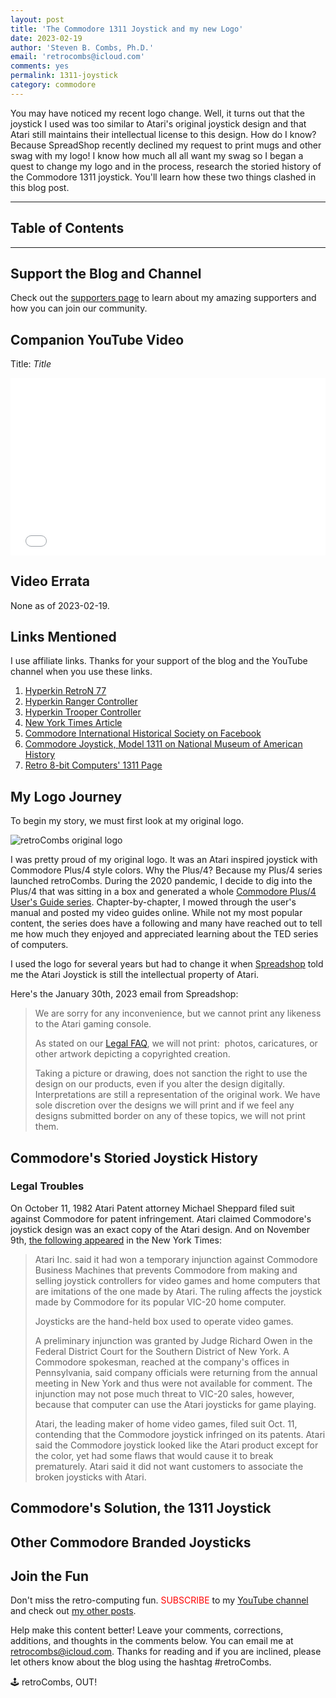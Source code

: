 ```yaml
---
layout: post
title: 'The Commodore 1311 Joystick and my new Logo'
date: 2023-02-19
author: 'Steven B. Combs, Ph.D.'
email: 'retrocombs@icloud.com'
comments: yes
permalink: 1311-joystick
category: commodore
---
```


You may have noticed my recent logo change. Well, it turns out that the joystick I used was too similar to Atari's original joystick design and that Atari still maintains their intellectual license to this design. How do I know? Because SpreadShop recently declined my request to print mugs and other swag with my logo! I know how much all all want my swag so I began a quest to change my logo and in the process, research the storied history of the Commodore 1311 joystick. You'll learn how these two things clashed in this blog post.

----

## Table of Contents



----

## Support the Blog and Channel

Check out the [supporters page](/supporters) to learn about my amazing supporters and how you can join our community.

## Companion YouTube Video

Title: _Title_

<div style="position:relative;padding-top:56.25%;"><p><iframe src="link" frameborder="0" allowfullscreen="true" mozallowfullscreen="true" webkitallowfullscreen="true" style="position:absolute;top:0;left:0;width:100%;height:100%;"></iframe></p></div>

## Video Errata

None as of 2023-02-19.

## Links Mentioned

I use affiliate links. Thanks for your support of the blog and the YouTube channel when you use these links.

1. [Hyperkin RetroN 77](https://amzn.to/3PATzAA)
2. [Hyperkin Ranger Controller](https://amzn.to/3orPuEv)
3. [Hyperkin Trooper Controller](https://amzn.to/3l1CHXj)
4. [New York Times Article](https://www.nytimes.com/1982/11/09/business/atari-gains-in-patent-case.html)
5. [Commodore International Historical Society on Facebook](https://www.facebook.com/groups/1985860541658665)
6. [Commodore Joystick, Model 1311 on National Museum of American History](https://americanhistory.si.edu/collections/search/object/nmah_997605?fbclid=IwAR3XI5l6X44LVMD6Q0hfvICi8R-OzSKq4VIwa9KLEW6_0JiFoWDhp2gApbw)
7. [Retro 8-bit Computers' 1311 Page](http://www.retro8bitcomputers.co.uk/Commodore/Joystick1311?fbclid=IwAR0TIm_JTYAFLds2Ruu4AGCPvocvN6Rdr0KqAEXz_a5USH9zOVCiGQH0AZQ)

## My Logo Journey

To begin my story, we must first look at my original logo.

![retroCombs original logo](https://retrocombs.com/images/design/magnet.png)

I was pretty proud of my original logo. It was an Atari inspired joystick with Commodore Plus/4 style colors. Why the Plus/4? Because my Plus/4 series launched retroCombs. During the 2020 pandemic, I decide to dig into the Plus/4 that was sitting in a box and generated a whole [Commodore Plus/4 User's Guide series](https://www.retrocombs.com/plus4). Chapter-by-chapter, I mowed through the user's manual and posted my video guides online. While not my most popular content, the series does have a following and many have reached out to tell me how much they enjoyed and appreciated learning about the TED series of computers.

I used the logo for several years but had to change it when [Spreadshop](https://www.spreadshop.com) told me the Atari Joystick is still the intellectual property of Atari.

Here's the January 30th, 2023 email from Spreadshop:

> We are sorry for any inconvenience, but we cannot print any likeness to the Atari gaming console.  
  > 
> As stated on our [Legal FAQ](https://help.spreadshirt.com/hc/en-us/articles/206779259), we will not print:  photos, caricatures, or other artwork depicting a copyrighted creation.  
  > 
> Taking a picture or drawing, does not sanction the right to use the design on our products, even if you alter the design digitally. Interpretations are still a representation of the original work. We have sole discretion over the designs we will print and if we feel any designs submitted border on any of these topics, we will not print them.



## Commodore's Storied Joystick History


### Legal Troubles

On October 11, 1982 Atari Patent attorney Michael Sheppard filed suit against Commodore for patent infringement. Atari claimed Commodore's joystick design was an exact copy of the Atari design. And on November 9th, [the following appeared](https://www.nytimes.com/1982/11/09/business/atari-gains-in-patent-case.html) in the New York Times:

> Atari Inc. said it had won a temporary injunction against Commodore Business Machines that prevents Commodore from making and selling joystick controllers for video games and home computers that are imitations of the one made by Atari. The ruling affects the joystick made by Commodore for its popular VIC-20 home computer.
> 
> Joysticks are the hand-held box used to operate video games.
> 
>A preliminary injunction was granted by Judge Richard Owen in the Federal District Court for the Southern District of New York. A Commodore spokesman, reached at the company's offices in Pennsylvania, said company officials were returning from the annual meeting in New York and thus were not available for comment. The injunction may not pose much threat to VIC-20 sales, however, because that computer can use the Atari joysticks for game playing.
>
>Atari, the leading maker of home video games, filed suit Oct. 11, contending that the Commodore joystick infringed on its patents. Atari said the Commodore joystick looked like the Atari product except for the color, yet had some flaws that would cause it to break prematurely. Atari said it did not want customers to associate the broken joysticks with Atari.

## Commodore's Solution, the 1311 Joystick



## Other Commodore Branded Joysticks



## Join the Fun

Don't miss the retro-computing fun. <font color="red">SUBSCRIBE</font> to my [YouTube channel](https://www.youtube.com/stevencombs) and check out [my other posts](https://www.stevencombs.com).

Help make this content better! Leave your comments, corrections, additions, and thoughts in the comments below. You can email me at [retrocombs@icloud.com](mailto:retrocombs@icloud.com). Thanks for reading and if you are inclined, please let others know about the blog using the hashtag #retroCombs.

🕹️ retroCombs, OUT!